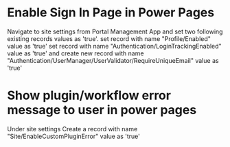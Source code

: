 # Enable Sign In Page in Power Pages
  Navigate to site settings from Portal Management App and set two following existing records values as 'true'.
    set record with name "Profile/Enabled" value as 'true'
    set record with name "Authentication/LoginTrackingEnabled" value as 'true'
    and create new record with name "Authentication/UserManager/UserValidator/RequireUniqueEmail" value as 'true'

# Show plugin/workflow error message to user in power pages 
  Under site settings Create a record with name "Site/EnableCustomPluginError" value as 'true'
